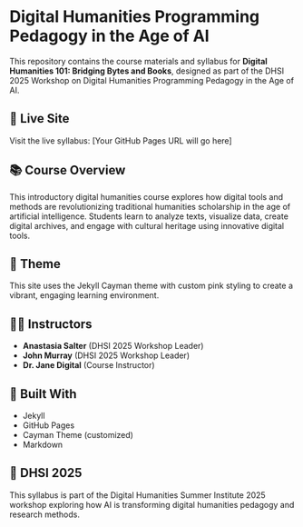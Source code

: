 # Digital Humanities Programming Pedagogy in the Age of AI

This repository contains the course materials and syllabus for **Digital Humanities 101: Bridging Bytes and Books**, designed as part of the DHSI 2025 Workshop on Digital Humanities Programming Pedagogy in the Age of AI.

## 🌸 Live Site
Visit the live syllabus: [Your GitHub Pages URL will go here]

## 📚 Course Overview
This introductory digital humanities course explores how digital tools and methods are revolutionizing traditional humanities scholarship in the age of artificial intelligence. Students learn to analyze texts, visualize data, create digital archives, and engage with cultural heritage using innovative digital tools.

## 🎨 Theme
This site uses the Jekyll Cayman theme with custom pink styling to create a vibrant, engaging learning environment.

## 👩‍🏫 Instructors
- **Anastasia Salter** (DHSI 2025 Workshop Leader)
- **John Murray** (DHSI 2025 Workshop Leader)
- **Dr. Jane Digital** (Course Instructor)

## 🔧 Built With
- Jekyll
- GitHub Pages
- Cayman Theme (customized)
- Markdown

## 📅 DHSI 2025
This syllabus is part of the Digital Humanities Summer Institute 2025 workshop exploring how AI is transforming digital humanities pedagogy and research methods.
